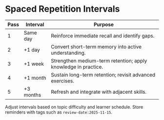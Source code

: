 # Spaced Repetition Intervals

| Pass | Interval | Purpose |
|------|----------|---------|
| 1 | Same day | Reinforce immediate recall and identify gaps. |
| 2 | +1 day | Convert short-term memory into active understanding. |
| 3 | +1 week | Strengthen medium-term retention; apply knowledge in practice. |
| 4 | +1 month | Sustain long-term retention; revisit advanced exercises. |
| 5 | +3 months | Refresh and integrate with adjacent skills. |

Adjust intervals based on topic difficulty and learner schedule. Store reminders with tags such as `review-date:2025-11-15`.

